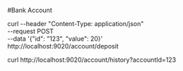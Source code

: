 #Bank Account

curl --header "Content-Type: application/json" \
  --request POST \
  --data '{"id": "123", "value": 20}' \
  http://localhost:9020/account/deposit

curl http://localhost:9020/account/history?accountId=123